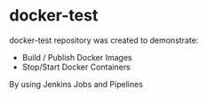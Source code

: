 # docker-test
docker-test repository was created to demonstrate:
* Build / Publish Docker Images
* Stop/Start Docker Containers

By using Jenkins Jobs and Pipelines

